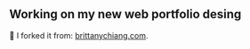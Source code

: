 ## Working on my new web portfolio desing

 🚨 I forked it from: [brittanychiang.com](https://brittanychiang.com). 


